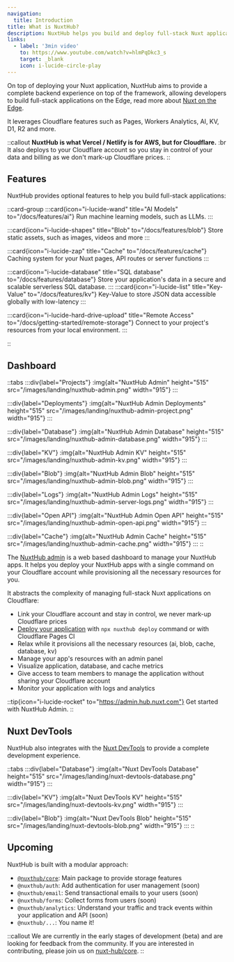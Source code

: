 ```yaml
---
navigation:
  title: Introduction
title: What is NuxtHub?
description: NuxtHub helps you build and deploy full-stack Nuxt applications globally.
links:
  - label: '3min video'
    to: https://www.youtube.com/watch?v=hlmPqDkc3_s
    target: _blank
    icon: i-lucide-circle-play
---
```


On top of deploying your Nuxt application, NuxtHub aims to provide a complete backend experience on top of the framework, allowing developers to build full-stack applications on the Edge, read more about [Nuxt on the Edge](https://nuxt.com/blog/nuxt-on-the-edge).

It leverages Cloudflare features such as Pages, Workers Analytics, AI, KV, D1, R2 and more.

::callout
**NuxtHub is what Vercel / Netlify is for AWS, but for Cloudflare.** :br
It also deploys to your Cloudflare account so you stay in control of your data and billing as we don't mark-up Cloudflare prices.
::

## Features

NuxtHub provides optional features to help you build full-stack applications:

::card-group
  :::card{icon="i-lucide-wand" title="AI Models" to="/docs/features/ai"}
  Run machine learning models, such as LLMs.
  :::

  :::card{icon="i-lucide-shapes" title="Blob" to="/docs/features/blob"}
  Store static assets, such as images, videos and more
  :::

  :::card{icon="i-lucide-zap" title="Cache" to="/docs/features/cache"}
  Caching system for your Nuxt pages, API routes or server functions
  :::

  :::card{icon="i-lucide-database" title="SQL database" to="/docs/features/database"}
  Store your application's data in a secure and scalable serverless SQL database.
  :::
  :::card{icon="i-lucide-list" title="Key-Value" to="/docs/features/kv"}
  Key-Value to store JSON data accessible globally with low-latency
  :::

  :::card{icon="i-lucide-hard-drive-upload" title="Remote Access" to="/docs/getting-started/remote-storage"}
  Connect to your project's resources from your local environment.
  :::

::


## Dashboard

::tabs
  :::div{label="Projects"}
  :img{alt="NuxtHub Admin" height="515" src="/images/landing/nuxthub-admin.png" width="915"}
  :::

  :::div{label="Deployments"}
  :img{alt="NuxtHub Admin Deployments" height="515" src="/images/landing/nuxthub-admin-project.png" width="915"}
  :::

  :::div{label="Database"}
  :img{alt="NuxtHub Admin Database" height="515" src="/images/landing/nuxthub-admin-database.png" width="915"}
  :::

  :::div{label="KV"}
  :img{alt="NuxtHub Admin KV" height="515" src="/images/landing/nuxthub-admin-kv.png" width="915"}
  :::

  :::div{label="Blob"}
  :img{alt="NuxtHub Admin Blob" height="515" src="/images/landing/nuxthub-admin-blob.png" width="915"}
  :::

  :::div{label="Logs"}
  :img{alt="NuxtHub Admin Logs" height="515" src="/images/landing/nuxthub-admin-server-logs.png" width="915"}
  :::

  :::div{label="Open API"}
  :img{alt="NuxtHub Admin Open API" height="515" src="/images/landing/nuxthub-admin-open-api.png" width="915"}
  :::

  :::div{label="Cache"}
  :img{alt="NuxtHub Admin Cache" height="515" src="/images/landing/nuxthub-admin-cache.png" width="915"}
  :::
::

The [NuxtHub admin](https://admin.hub.nuxt.com) is a web based dashboard to manage your NuxtHub apps. It helps you deploy your NuxtHub apps with a single command on your Cloudflare account while provisioning all the necessary resources for you.

It abstracts the complexity of managing full-stack Nuxt applications on Cloudflare:

- Link your Cloudflare account and stay in control, we never mark-up Cloudflare prices
- [Deploy your application](/docs/getting-started/deploy) with `npx nuxthub deploy` command or with Cloudflare Pages CI
- Relax while it provisions all the necessary resources (ai, blob, cache, database, kv)
- Manage your app's resources with an admin panel
- Visualize application, database, and cache metrics
- Give access to team members to manage the application without sharing your Cloudflare account
- Monitor your application with logs and analytics

::tip{icon="i-lucide-rocket" to="https://admin.hub.nuxt.com"}
Get started with NuxtHub Admin.
::

## Nuxt DevTools

NuxtHub also integrates with the [Nuxt DevTools](https://devtools.nuxt.com/) to provide a complete development experience.

::tabs
  :::div{label="Database"}
  :img{alt="Nuxt DevTools Database" height="515" src="/images/landing/nuxt-devtools-database.png" width="915"}
  :::

  :::div{label="KV"}
  :img{alt="Nuxt DevTools KV" height="515" src="/images/landing/nuxt-devtools-kv.png" width="915"}
  :::

  :::div{label="Blob"}
  :img{alt="Nuxt DevTools Blob" height="515" src="/images/landing/nuxt-devtools-blob.png" width="915"}
  :::
::

## Upcoming 

NuxtHub is built with a modular approach:

- [`@nuxthub/core`](https://github.com/nuxt-hub/core): Main package to provide storage features
- `@nuxthub/auth`: Add authentication for user management (soon)
- `@nuxthub/email`: Send transactional emails to your users (soon)
- `@nuxthub/forms`: Collect forms from users (soon)
- `@nuxthub/analytics`: Understand your traffic and track events within your application and API (soon)
- `@nuxthub/...`: You name it!

::callout
We are currently in the early stages of development (beta) and are looking for feedback from the community. If you are interested in contributing, please join us on [nuxt-hub/core](https://github.com/nuxt-hub/core).
::
